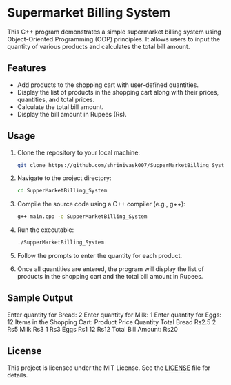 # Supermarket Billing System

This C++ program demonstrates a simple supermarket billing system using Object-Oriented Programming (OOP) principles. It allows users to input the quantity of various products and calculates the total bill amount.

## Features

- Add products to the shopping cart with user-defined quantities.
- Display the list of products in the shopping cart along with their prices, quantities, and total prices.
- Calculate the total bill amount.
- Display the bill amount in Rupees (Rs).

## Usage

1. Clone the repository to your local machine:

    ```bash
    git clone https://github.com/shrinivask007/SupperMarketBilling_System
    ```

2. Navigate to the project directory:

    ```bash
    cd SupperMarketBilling_System
    ```

3. Compile the source code using a C++ compiler (e.g., g++):

    ```bash
    g++ main.cpp -o SupperMarketBilling_System
    ```

4. Run the executable:

    ```bash
    ./SupperMarketBilling_System
    ```

5. Follow the prompts to enter the quantity for each product.

6. Once all quantities are entered, the program will display the list of products in the shopping cart and the total bill amount in Rupees.

## Sample Output

Enter quantity for Bread: 2
Enter quantity for Milk: 1
Enter quantity for Eggs: 12
Items in the Shopping Cart:
Product Price Quantity Total
Bread Rs2.5 2 Rs5
Milk Rs3 1 Rs3
Eggs Rs1 12 Rs12
Total Bill Amount: Rs20

## License

This project is licensed under the MIT License. See the [LICENSE](LICENSE) file for details.
